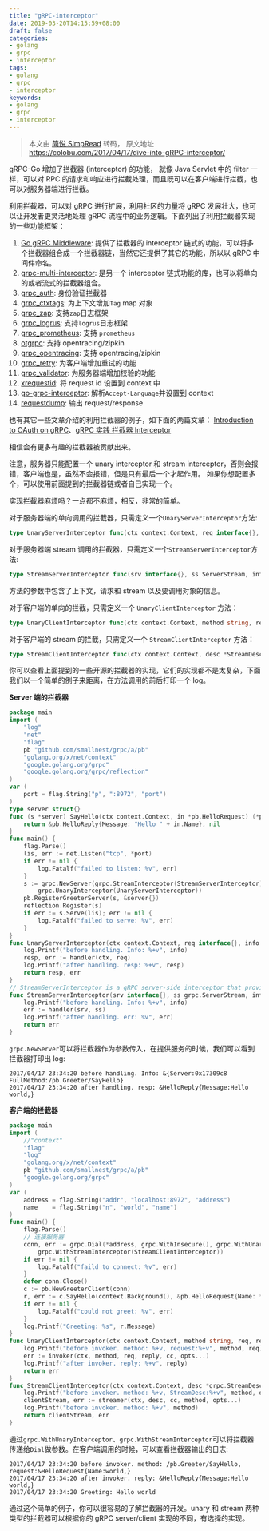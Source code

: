 ```yaml
---
title: "gRPC-interceptor"
date: 2019-03-20T14:15:59+08:00
draft: false
categories:
- golang
- grpc
- interceptor
tags:
- golang
- grpc
- interceptor
keywords:
- golang
- grpc
- interceptor
---
```


> 本文由 [简悦 SimpRead](http://ksria.com/simpread/) 转码， 原文地址 https://colobu.com/2017/04/17/dive-into-gRPC-interceptor/

gRPC-Go 增加了拦截器 (interceptor) 的功能， 就像 Java Servlet 中的 filter 一样，可以对 RPC 的请求和响应进行拦截处理，而且既可以在客户端进行拦截，也可以对服务器端进行拦截。

利用拦截器，可以对 gRPC 进行扩展，利用社区的力量将 gRPC 发展壮大，也可以让开发者更灵活地处理 gRPC 流程中的业务逻辑。下面列出了利用拦截器实现的一些功能框架：

1.  [Go gRPC Middleware](https://github.com/grpc-ecosystem/go-grpc-middleware): 提供了拦截器的 interceptor 链式的功能，可以将多个拦截器组合成一个拦截器链，当然它还提供了其它的功能，所以以 gRPC 中间件命名。
2.  [grpc-multi-interceptor](https://github.com/kazegusuri/grpc-multi-interceptor): 是另一个 interceptor 链式功能的库，也可以将单向的或者流式的拦截器组合。
3.  [grpc_auth](https://github.com/grpc-ecosystem/go-grpc-middleware/blob/master/auth): 身份验证拦截器
4.  [grpc_ctxtags](https://github.com/grpc-ecosystem/go-grpc-middleware/blob/master/tags): 为上下文增加`Tag` map 对象
5.  [grpc_zap](https://github.com/grpc-ecosystem/go-grpc-middleware/blob/master/logging/zap): 支持`zap`日志框架
6.  [grpc_logrus](https://github.com/grpc-ecosystem/go-grpc-middleware/blob/master/logging/logrus): 支持`logrus`日志框架
7.  [grpc_prometheus](https://github.com/grpc-ecosystem/go-grpc-prometheus): 支持 `prometheus`
8.  [otgrpc](https://github.com/grpc-ecosystem/grpc-opentracing/tree/master/go/otgrpc): 支持 opentracing/zipkin
9.  [grpc_opentracing](https://github.com/grpc-ecosystem/go-grpc-middleware/blob/master/tracing/opentracing): 支持 opentracing/zipkin
10.  [grpc_retry](https://github.com/grpc-ecosystem/go-grpc-middleware/blob/master/retry): 为客户端增加重试的功能
11.  [grpc_validator](https://github.com/grpc-ecosystem/go-grpc-middleware/blob/master/validator): 为服务器端增加校验的功能
12.  [xrequestid](https://github.com/mercari/go-grpc-interceptor/tree/master/xrequestid): 将 request id 设置到 context 中
13.  [go-grpc-interceptor](https://github.com/mercari/go-grpc-interceptor/tree/master/acceptlang): 解析`Accept-Language`并设置到 context
14.  [requestdump](https://github.com/mercari/go-grpc-interceptor/tree/master/requestdump): 输出 request/response

也有其它一些文章介绍的利用拦截器的例子，如下面的两篇文章：
[Introduction to OAuth on gRPC](https://texlution.com/post/oauth-and-grpc-go/)、[gRPC 实践 拦截器 Interceptor](https://segmentfault.com/a/1190000007997759)

相信会有更多有趣的拦截器被贡献出来。

注意，服务器只能配置一个 unary interceptor 和 stream interceptor，否则会报错，客户端也是，虽然不会报错，但是只有最后一个才起作用。 如果你想配置多个，可以使用前面提到的拦截器链或者自己实现一个。

实现拦截器麻烦吗？一点都不麻烦，相反，非常的简单。

对于服务器端的单向调用的拦截器，只需定义一个`UnaryServerInterceptor`方法:

```go
type UnaryServerInterceptor func(ctx context.Context, req interface{}, info *UnaryServerInfo, handler UnaryHandler) (resp interface{}, err error)
```
对于服务器端 stream 调用的拦截器，只需定义一个`StreamServerInterceptor`方法:
```go
type StreamServerInterceptor func(srv interface{}, ss ServerStream, info *StreamServerInfo, handler StreamHandler) error
```
方法的参数中包含了上下文，请求和 stream 以及要调用对象的信息。

对于客户端的单向的拦截，只需定义一个 `UnaryClientInterceptor` 方法：
```go
type UnaryClientInterceptor func(ctx context.Context, method string, req, reply interface{}, cc *ClientConn, invoker UnaryInvoker, opts ...CallOption) error
```
对于客户端的 stream 的拦截，只需定义一个 `StreamClientInterceptor` 方法：
```go
type StreamClientInterceptor func(ctx context.Context, desc *StreamDesc, cc *ClientConn, method string, streamer Streamer, opts ...CallOption) (ClientStream, error)
```
你可以查看上面提到的一些开源的拦截器的实现，它们的实现都不是太复杂，下面我们以一个简单的例子来距离，在方法调用的前后打印一个 log。

**Server 端的拦截器**
```go
package main
import (
	"log"
	"net"
	"flag"
	pb "github.com/smallnest/grpc/a/pb"
	"golang.org/x/net/context"
	"google.golang.org/grpc"
	"google.golang.org/grpc/reflection"
)
var (
	port = flag.String("p", ":8972", "port")
)
type server struct{}
func (s *server) SayHello(ctx context.Context, in *pb.HelloRequest) (*pb.HelloReply, error) {
	return &pb.HelloReply{Message: "Hello " + in.Name}, nil
}
func main() {
	flag.Parse()
	lis, err := net.Listen("tcp", *port)
	if err != nil {
		log.Fatalf("failed to listen: %v", err)
	}
	s := grpc.NewServer(grpc.StreamInterceptor(StreamServerInterceptor),
		grpc.UnaryInterceptor(UnaryServerInterceptor))
	pb.RegisterGreeterServer(s, &server{})
	reflection.Register(s)
	if err := s.Serve(lis); err != nil {
		log.Fatalf("failed to serve: %v", err)
	}
}
func UnaryServerInterceptor(ctx context.Context, req interface{}, info *grpc.UnaryServerInfo, handler grpc.UnaryHandler) (interface{}, error) {
	log.Printf("before handling. Info: %+v", info)
	resp, err := handler(ctx, req)
	log.Printf("after handling. resp: %+v", resp)
	return resp, err
}
// StreamServerInterceptor is a gRPC server-side interceptor that provides Prometheus monitoring for Streaming RPCs.
func StreamServerInterceptor(srv interface{}, ss grpc.ServerStream, info *grpc.StreamServerInfo, handler grpc.StreamHandler) error {
	log.Printf("before handling. Info: %+v", info)
	err := handler(srv, ss)
	log.Printf("after handling. err: %v", err)
	return err
}
```

`grpc.NewServer`可以将拦截器作为参数传入，在提供服务的时候，我们可以看到拦截器打印出 log:
```shell
2017/04/17 23:34:20 before handling. Info: &{Server:0x17309c8 FullMethod:/pb.Greeter/SayHello}
2017/04/17 23:34:20 after handling. resp: &HelloReply{Message:Hello world,}
```

**客户端的拦截器**

```go
package main
import (
	//"context"
	"flag"
	"log"
	"golang.org/x/net/context"
	pb "github.com/smallnest/grpc/a/pb"
	"google.golang.org/grpc"
)
var (
	address = flag.String("addr", "localhost:8972", "address")
	name    = flag.String("n", "world", "name")
)
func main() {
	flag.Parse()
	// 连接服务器
	conn, err := grpc.Dial(*address, grpc.WithInsecure(), grpc.WithUnaryInterceptor(UnaryClientInterceptor),
		grpc.WithStreamInterceptor(StreamClientInterceptor))
	if err != nil {
		log.Fatalf("faild to connect: %v", err)
	}
	defer conn.Close()
	c := pb.NewGreeterClient(conn)
	r, err := c.SayHello(context.Background(), &pb.HelloRequest{Name: *name})
	if err != nil {
		log.Fatalf("could not greet: %v", err)
	}
	log.Printf("Greeting: %s", r.Message)
}
func UnaryClientInterceptor(ctx context.Context, method string, req, reply interface{}, cc *grpc.ClientConn, invoker grpc.UnaryInvoker, opts ...grpc.CallOption) error {
	log.Printf("before invoker. method: %+v, request:%+v", method, req)
	err := invoker(ctx, method, req, reply, cc, opts...)
	log.Printf("after invoker. reply: %+v", reply)
	return err
}
func StreamClientInterceptor(ctx context.Context, desc *grpc.StreamDesc, cc *grpc.ClientConn, method string, streamer grpc.Streamer, opts ...grpc.CallOption) (grpc.ClientStream, error) {
	log.Printf("before invoker. method: %+v, StreamDesc:%+v", method, desc)
	clientStream, err := streamer(ctx, desc, cc, method, opts...)
	log.Printf("before invoker. method: %+v", method)
	return clientStream, err
}
```
通过`grpc.WithUnaryInterceptor`、`grpc.WithStreamInterceptor`可以将拦截器传递给`Dial`做参数。在客户端调用的时候，可以查看拦截器输出的日志:
```shell
2017/04/17 23:34:20 before invoker. method: /pb.Greeter/SayHello, request:&HelloRequest{Name:world,}
2017/04/17 23:34:20 after invoker. reply: &HelloReply{Message:Hello world,}
2017/04/17 23:34:20 Greeting: Hello world
```
通过这个简单的例子，你可以很容易的了解拦截器的开发。unary 和 stream 两种类型的拦截器可以根据你的 gRPC server/client 实现的不同，有选择的实现。